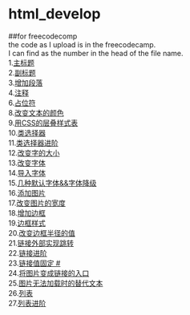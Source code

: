 # html_develop
##for freecodecomp  
the code as I upload is in the freecodecamp.  
I can find as the number in the head of the file name.  
1.[主标题](https://github.com/zhangyufeng0123/html_develop/blob/master/1.say_hellop_to_HTML_Element.html)  
2.[副标题](https://github.com/zhangyufeng0123/html_develop/blob/master/2.Headline_with_the_h2_Element.html)  
3.[增加段落](https://github.com/zhangyufeng0123/html_develop/blob/master/3.Inform_with_the_Paragraph_Element.html)  
4.[注释](https://github.com/zhangyufeng0123/html_develop/blob/master/4.Uncomment_HTML.html)  
6.[占位符](https://github.com/zhangyufeng0123/html_develop/blob/master/6.Fill%20in%20the%20Blank%20with%20Placeholder%20Text.html)  
8.[改变文本的颜色](https://github.com/zhangyufeng0123/html_develop/blob/master/8.Change%20the%20Color%20of%20Text%20.html)  
9.[用CSS的层叠样式表](https://github.com/zhangyufeng0123/html_develop/blob/master/9.Use%20CSS%20Selectors%20to%20Style%20Elements.html)  
10.[类选择器](https://github.com/zhangyufeng0123/html_develop/blob/master/10.Use%20a%20CSS%20Class%20to%20Style%20an%20Element.html)  
11.[类选择器进阶](https://github.com/zhangyufeng0123/html_develop/blob/master/11.Style%20Multiple%20Elements%20with%20a%20CSS%20Class.html)  
12.[改变字的大小](https://github.com/zhangyufeng0123/html_develop/blob/master/12.Change%20the%20Font%20Size%20of%20an%20Element.html)  
13.[改变字体](https://github.com/zhangyufeng0123/html_develop/blob/master/13.Set%20the%20Font%20Family%20of%20an%20Element.html)  
14.[导入字体](https://github.com/zhangyufeng0123/html_develop/blob/master/14.Import%20a%20Google%20Font.html)  
15.[几种默认字体&&字体降级](https://github.com/zhangyufeng0123/html_develop/blob/master/15.Specify%20How%20Fonts%20Should%20Degrade.html)  
16.[添加图片](https://github.com/zhangyufeng0123/html_develop/blob/master/16.Add%20Images%20to%20your%20Website.html)  
17.[改变图片的宽度](https://github.com/zhangyufeng0123/html_develop/blob/master/17.Size%20your%20Images.html)  
18.[增加边框](https://github.com/zhangyufeng0123/html_develop/blob/master/18.Add%20Borders%20Around%20your%20Elements.html)  
19.[边框样式](https://github.com/zhangyufeng0123/html_develop/blob/master/19.Add%20Rounded%20Corners%20with%20a%20Border%20Radius.html)  
20.[改变边框半径的值](https://github.com/zhangyufeng0123/html_develop/blob/master/20.Make%20Circular%20Images%20with%20a%20Border%20Radius.html)  
21.[链接外部实现跳转](https://github.com/zhangyufeng0123/html_develop/blob/master/21.Link%20to%20External%20Pages%20with%20Anchor%20Elements.html)  
22.[链接进阶](https://github.com/zhangyufeng0123/html_develop/blob/master/22.Nest%20an%20Anchor%20Element%20within%20a%20Paragraph.html)  
23.[链接值固定 #](https://github.com/zhangyufeng0123/html_develop/blob/master/23.Make%20Dead%20Links%20using%20the%20Hash%20Symbol.html)  
24.[将图片变成链接的入口](https://github.com/zhangyufeng0123/html_develop/blob/master/24.Turn%20an%20Image%20into%20a%20Link.html)  
25.[图片无法加载时的替代文本](https://github.com/zhangyufeng0123/html_develop/blob/master/25.Add%20Alt%20Text%20to%20an%20Image%20for%20Accessibility.html)  
26.[列表](https://github.com/zhangyufeng0123/html_develop/blob/master/26.Create%20a%20Bulleted%20Unordered%20List.html)  
27.[列表进阶](https://github.com/zhangyufeng0123/html_develop/blob/master/27.Create%20an%20Ordered%20List.html)  
